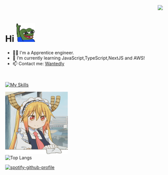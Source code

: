 <div align="right">
  <img src="https://komarev.com/ghpvc/?username=uttih" />
</div>

# Hi <img width="60" height="60" src="assets/pepe-pepe-the-frog.gif">

- 🧑‍💻 I'm a Apprentice engineer.
- 🌱 I’m currently learning JavaScript,TypeScript,NextJS and AWS!
- 📫 Contact me: [Wantedly](https://www.wantedly.com/id/u_hikaru0830)
<br>

[![My Skills](https://skillicons.dev/icons?i=html,css,javascript,typescript,react,nextjs,php,laravel,vscode,git,aws&theme=light)](https://skillicons.dev)


<div> <img width="200" height="200" src="assets/tohru.gif"/> </div>

<img alt="Top Langs" height="150px" src="https://github-readme-stats.vercel.app/api/top-langs/?username=uttih&layout=compact&count_private=true&show_icons=true&theme=tokyonight" />


<!--　　![Alt text](https://spotify-recently-played-readme.vercel.app/api?user=c60jsisv5xc5xacras9fmd4k7) -->

[![spotify-github-profile](https://spotify-github-profile.kittinanx.com/api/view?uid=c60jsisv5xc5xacras9fmd4k7&cover_image=true&theme=novatorem&show_offline=false&background_color=ffffff&interchange=false&bar_color=53b14f&bar_color_cover=true)](https://spotify-github-profile.kittinanx.com/api/view?uid=c60jsisv5xc5xacras9fmd4k7&redirect=true)
